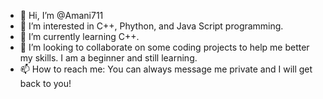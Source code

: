 - 👋 Hi, I’m @Amani711
- 👀 I’m interested in C++, Phython, and Java Script programming.
- 🌱 I’m currently learning C++.
- 💞️ I’m looking to collaborate on some coding projects to help me better my skills. I am a beginner and still learning.
- 📫 How to reach me: You can always message me private and I will get back to you!

<!---
Amani711/Amani711 is a ✨ special ✨ repository because its `README.md` (this file) appears on your GitHub profile.
You can click the Preview link to take a look at your changes.
--->
